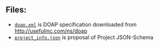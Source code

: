 ## Files:

- [`doap.xml`](doap.xml) is DOAP specification downloaded from <http://usefulinc.com/ns/doap>
- [`project_info.json`](project_info.json) is proposal of Project JSON-Schema  